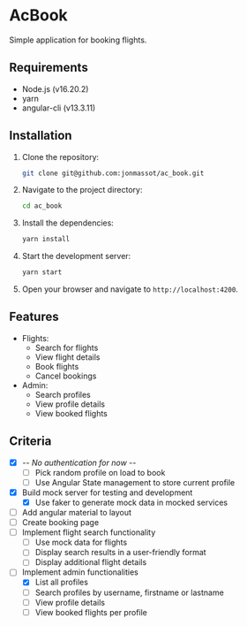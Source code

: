 # AcBook

Simple application for booking flights.

## Requirements

- Node.js (v16.20.2)
- yarn
- angular-cli (v13.3.11)

## Installation

1. Clone the repository:
   ```bash
   git clone git@github.com:jonmassot/ac_book.git
   ```
2. Navigate to the project directory:
   ```bash
   cd ac_book
   ```
3. Install the dependencies:
   ```bash
   yarn install
   ```
4. Start the development server:
   ```bash
   yarn start
   ```
5. Open your browser and navigate to `http://localhost:4200`.

## Features

- Flights:
  - Search for flights
  - View flight details
  - Book flights
  - Cancel bookings
- Admin:
  - Search profiles
  - View profile details
  - View booked flights

## Criteria

- [x] *-- No authentication for now --*
  - [ ] Pick random profile on load to book
  - [ ] Use Angular State management to store current profile
- [x] Build mock server for testing and development
  - [x] Use faker to generate mock data in mocked services
- [ ] Add angular material to layout
- [ ] Create booking page
- [ ] Implement flight search functionality
  - [ ] Use mock data for flights
  - [ ] Display search results in a user-friendly format
  - [ ] Display additional flight details
- [ ] Implement admin functionalities
  - [x] List all profiles
  - [ ] Search profiles by username, firstname or lastname
  - [ ] View profile details
  - [ ] View booked flights per profile